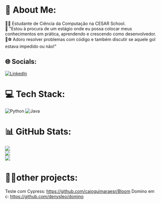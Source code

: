 # 💫 About Me:
👨‍💻 Estudante de Ciência da Computação na CESAR School.<br>🤝 "Estou à procura de um estágio onde eu possa colocar meus conhecimentos em prática,  aprendendo e crescendo como desenvolvedor.<br>🤖⚽ Adoro resolver problemas com código e também discutir se aquele gol estava impedido ou não!"


## 🌐 Socials:
[![LinkedIn](https://img.shields.io/badge/LinkedIn-%230077B5.svg?logo=linkedin&logoColor=white)](https://linkedin.com/in/www.linkedin.com/in/rafael-ferraz-3941bb285) 

# 💻 Tech Stack:
![Python](https://img.shields.io/badge/python-3670A0?style=for-the-badge&logo=python&logoColor=ffdd54) ![Java](https://img.shields.io/badge/java-%23ED8B00.svg?style=for-the-badge&logo=openjdk&logoColor=white)
# 📊 GitHub Stats:
![](https://github-readme-stats.vercel.app/api?username=rafaferraz05&theme=transparent&hide_border=false&include_all_commits=false&count_private=false)<br/>
![](https://github-readme-streak-stats.herokuapp.com/?user=rafaferraz05&theme=transparent&hide_border=false)<br/>
![](https://github-readme-stats.vercel.app/api/top-langs/?username=rafaferraz05&theme=transparent&hide_border=false&include_all_commits=false&count_private=false&layout=compact)

# 👨‍💻other projects:
Teste com Cypress: https://github.com/caioguimaraesr/Bloom
Domino em c: https://github.com/denysleo/domino
